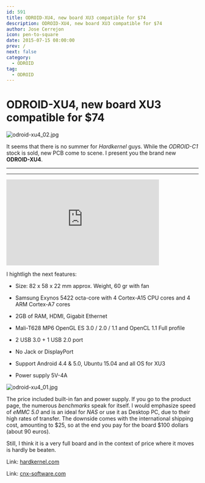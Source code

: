 ```yaml
---
id: 591
title: ODROID-XU4, new board XU3 compatible for $74
description: ODROID-XU4, new board XU3 compatible for $74
author: Jose Cerrejon
icon: pen-to-square
date: 2015-07-15 08:00:00
prev: /
next: false
category:
  - ODROID
tag:
  - ODROID
---
```


# ODROID-XU4, new board XU3 compatible for $74

![odroid-xu4_02.jpg](/images/2015/07/odroid-xu4_02.jpg)

It seems that there is no summer for *Hardkernel* guys. While the *ODROID-C1* stock is sold, new PCB come to scene. I present you the brand new **ODROID-XU4**.

- - -
- - -
<iframe width="400" height="225" src="https://www.youtube.com/embed/wtqfC9v0xB0?rel=0&amp;showinfo=0" frameborder="0" allowfullscreen></iframe>

I hightligh the next features:


* Size: 82 x 58 x 22 mm approx. Weight, 60 gr with fan

* Samsung Exynos 5422 octa-core with 4 Cortex-A15 CPU cores and 4 ARM Cortex-A7 cores

* 2GB of RAM, HDMI, Gigabit Ethernet

* Mali-T628 MP6 OpenGL ES 3.0 / 2.0 / 1.1 and OpenCL 1.1 Full profile

* 2 USB 3.0 + 1 USB 2.0 port

* No Jack or DisplayPort

* Support Android 4.4 & 5.0, Ubuntu 15.04 and all OS for XU3

* Power supply 5V-4A

![odroid-xu4_01.jpg](/images/2015/07/odroid-xu4_01.jpg)

The price included built-in fan and power supply. If you go to the product page, the numerous *benchmarks* speak for itself. I would emphasize speed of *eMMC 5.0* and is an ideal for *NAS* or use it as Desktop PC, due to their high rates of transfer. The downside comes with the international shipping cost, amounting to $25, so at the end you pay for the board $100 dollars (about 90 euros).

Still, I think it is a very full board and in the context of price where it moves is hardly be beaten.

Link: [hardkernel.com](http://www.hardkernel.com/main/products/prdt_info.php?g_code=G143452239825&tab_idx=1)

Link: [cnx-software.com](http://www.cnx-software.com/2015/07/14/odroid-xu4-board-is-a-smaller-and-cheaper-version-of-odroid-xu3/)